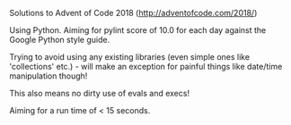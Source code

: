 
Solutions to Advent of Code 2018 (http://adventofcode.com/2018/)

Using Python. Aiming for pylint score of 10.0 for each day against the Google Python style guide.

Trying to avoid using any existing libraries (even simple ones like 'collections' etc.) - will
make an exception for painful things like date/time manipulation though!

This also means no dirty use of evals and execs!

Aiming for a run time of < 15 seconds.
